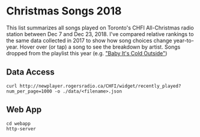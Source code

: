 # Christmas Songs 2018
This list summarizes all songs played on Toronto's CHFI All-Christmas radio station between Dec 7 and Dec 23, 2018.
I've compared relative rankings to the same data collected in 2017 to show how song choices change year-to-year.
Hover over (or tap) a song to see the breakdown by artist. Songs dropped from the playlist this year (e.g. 
["Baby It's Cold Outside"](https://www.cbc.ca/news/entertainment/canadian-radio-stations-baby-it-s-cold-outside-1.4931867))

## Data Access
```
curl http://newplayer.rogersradio.ca/CHFI/widget/recently_played?num_per_page=1000 -o ./data/<filename>.json
```

## Web App
```
cd webapp
http-server
```